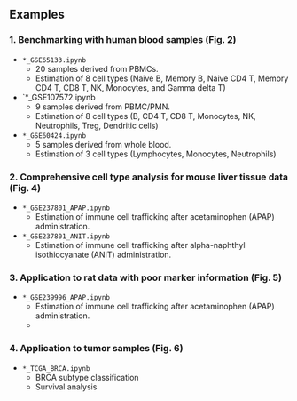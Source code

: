 ## Examples

### 1. Benchmarking with human blood samples (Fig. 2)
- `*_GSE65133.ipynb`
    - 20 samples derived from PBMCs.
    - Estimation of 8 cell types (Naive B, Memory B, Naive CD4 T, Memory CD4 T, CD8 T, NK, Monocytes, and Gamma delta T)
- `*_GSE107572.ipynb
    - 9 samples derived from PBMC/PMN.
    - Estimation of 8 cell types (B, CD4 T, CD8 T, Monocytes, NK, Neutrophils, Treg, Dendritic cells)
- `*_GSE60424.ipynb`
    - 5 samples derived from whole blood.
    - Estimation of 3 cell types (Lymphocytes, Monocytes, Neutrophils)

### 2. Comprehensive cell type analysis for mouse liver tissue data (Fig. 4)
- `*_GSE237801_APAP.ipynb`
    - Estimation of immune cell trafficking after acetaminophen (APAP) administration.
- `*_GSE237801_ANIT.ipynb`
    - Estimation of immune cell trafficking after alpha-naphthyl isothiocyanate (ANIT) administration.

### 3. Application to rat data with poor marker information (Fig. 5)
- `*_GSE239996_APAP.ipynb`
    - Estimation of immune cell trafficking after acetaminophen (APAP) administration.
    - 
### 4. Application to tumor samples (Fig. 6)
- `*_TCGA_BRCA.ipynb`
    - BRCA subtype classification
    - Survival analysis
